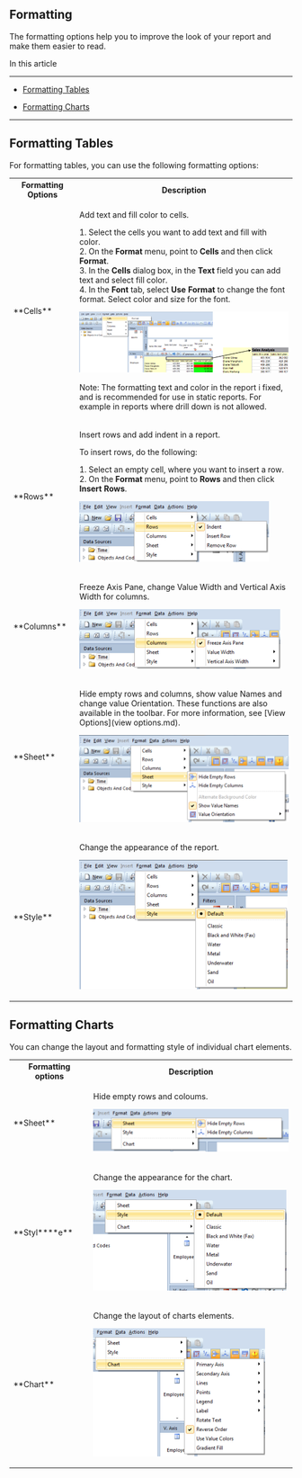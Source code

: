 ## Formatting

The formatting options help you to improve the look of your report and make them easier to read.

In this article

* * *

*   [Formatting Tables](#formatting-tables)

*   [Formatting Charts](#formatting-charts)

* * *

## Formatting Tables

For formatting tables, you can use the following formatting options:

<table style="WIDTH: 100%">

<tbody>

<tr>

<th>Formatting Options</th>

<th>Description</th>

</tr>

<tr>

<td>**Cells**</td>

<td>

Add text and fill color to cells.  

1\. Select the cells you want to add text and fill with color.  
2\. On the **Format** menu, point to **Cells** and then click **Format**.  
3\. In the **Cells** dialog box, in the **Text** field you can add text and select fill color.  
4\. In the **Font** tab, select **Use Format** to change the font format. Select color and size for the font.

![IDCEFAF468CE1D442D.ID540C95119EAF4415.png](media/IDCEFAF468CE1D442D.ID540C95119EAF4415.png)

Note: The formatting text and color in the report i fixed, and is recommended for use in static reports. For example in reports where drill down is not allowed.

</td>

</tr>

<tr>

<td>**Rows**</td>

<td>

Insert rows and add indent in a report.

To insert rows, do the following:

1\. Select an empty cell, where you want to insert a row.  
2\. On the **Format** <span style="FONT-WEIGHT: normal">menu, point to **Rows** and then click **Insert Rows**.

![IDCEFAF468CE1D442D.IDC6C7AB3F5CA84CD7.png](media/IDCEFAF468CE1D442D.IDC6C7AB3F5CA84CD7.png)

</td>

</tr>

<tr>

<td>**Columns**</td>

<td>

Freeze Axis Pane, change Value Width and Vertical Axis Width for columns.

![IDCEFAF468CE1D442D.ID6AF2ED1E02414CC6.png](media/IDCEFAF468CE1D442D.ID6AF2ED1E02414CC6.png)

</td>

</tr>

<tr>

<td>**Sheet**</td>

<td>

Hide empty rows and columns, show value Names and change value Orientation. These functions are also available in the toolbar. For more information, see [View Options](view options.md).

![IDCEFAF468CE1D442D.ID04DB5F0229A34B44.png](media/IDCEFAF468CE1D442D.ID04DB5F0229A34B44.png)

</td>

</tr>

<tr>

<td>**Style**</td>

<td>

Change the appearance of the report.

![IDCEFAF468CE1D442D.ID5E68E4C430DF4C64.png](media/IDCEFAF468CE1D442D.ID5E68E4C430DF4C64.png)

</td>

</tr>

</tbody>

</table>



## Formatting Charts

You can change the layout and formatting style of individual chart elements.

<table style="WIDTH: 100%">

<tbody>

<tr>

<th>Formatting options</th>

<th>Description</th>

</tr>

<tr>

<td>**Sheet**</td>

<td>

Hide empty rows and coloums.

![ID04EDB788BB9A412D.IDAD720CA0DDE54078.png](media/ID04EDB788BB9A412D.IDAD720CA0DDE54078.png)

</td>

</tr>

<tr>

<td>**Styl****e**</td>

<td>

Change the appearance for the chart.

![ID04EDB788BB9A412D.ID2BEDCE4BB2054F0A.png](media/ID04EDB788BB9A412D.ID2BEDCE4BB2054F0A.png)

</td>

</tr>

<tr>

<td>**Chart**</td>

<td>

Change the layout of charts elements.

![ID04EDB788BB9A412D.ID7B2C71AB006B4A41.png](media/ID04EDB788BB9A412D.ID7B2C71AB006B4A41.png)

</td>

</tr>

</tbody>

</table>

